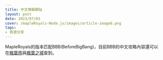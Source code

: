 ```yaml
---
title: 中文情報網站
layout: post
date: 2023/07/03
cover: /mapleRoyals-Node.js/images/article-image6.png
tags:
- 資源分享
---
```

MapleRoyals的版本匹配BBB(BeforeBigBang)，目前BBB的中文攻略內容還可以在[楓葉雨](https://maple.yampiz.com/tw/w)與[楓葉之城](http://www.crazygame.idv.tw/maple/index.html)查到。
